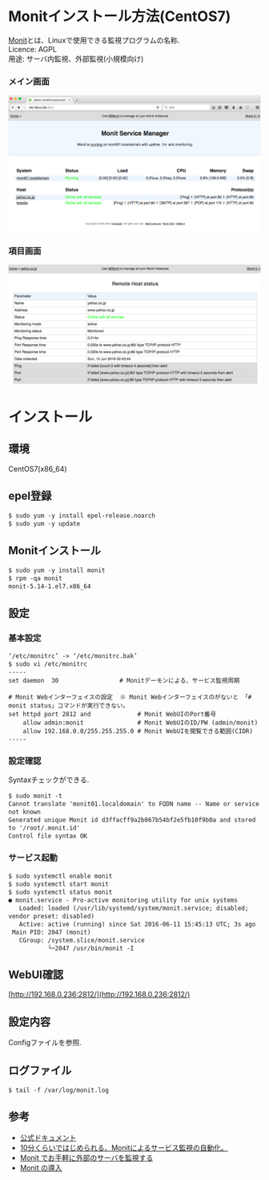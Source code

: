 # Monitインストール方法(CentOS7)
[Monit](https://mmonit.com/monit/)とは、Linuxで使用できる監視プログラムの名称.  
Licence: AGPL  
用途: サーバ内監視、外部監視(小規模向け)  
### メイン画面
![メイン画面](https://raw.githubusercontent.com/ogalush/monit/master/main.png)
### 項目画面
![項目画面](https://raw.githubusercontent.com/ogalush/monit/master/monitor.png)


# インストール
## 環境
CentOS7(x86_64)

## epel登録
```
$ sudo yum -y install epel-release.noarch
$ sudo yum -y update
```

## Monitインストール
```
$ sudo yum -y install monit
$ rpm -qa monit
monit-5.14-1.el7.x86_64
```

## 設定
### 基本設定
```
‘/etc/monitrc’ -> ‘/etc/monitrc.bak’
$ sudo vi /etc/monitrc
-----
set daemon  30                 # Monitデーモンによる、サービス監視周期

# Monit Webインターフェイスの設定  ※ Monit Webインターフェイスのがないと 「# monit status」コマンドが実行できない。
set httpd port 2812 and             # Monit WebUIのPort番号
    allow admin:monit               # Monit WebUIのID/PW (admin/monit)
    allow 192.168.0.0/255.255.255.0 # Monit WebUIを閲覧できる範囲(CIDR)
-----
```

### 設定確認
Syntaxチェックができる.
```
$ sudo monit -t
Cannot translate 'monit01.localdomain' to FQDN name -- Name or service not known
Generated unique Monit id d3ffacff9a2b067b54bf2e5fb10f9b0a and stored to '/root/.monit.id'
Control file syntax OK
```

### サービス起動
```
$ sudo systemctl enable monit
$ sudo systemctl start monit
$ sudo systemctl status monit
● monit.service - Pro-active monitoring utility for unix systems
   Loaded: loaded (/usr/lib/systemd/system/monit.service; disabled; vendor preset: disabled)
   Active: active (running) since Sat 2016-06-11 15:45:13 UTC; 3s ago
 Main PID: 2047 (monit)
   CGroup: /system.slice/monit.service
           └─2047 /usr/bin/monit -I
```

## WebUI確認
[http://192.168.0.236:2812/](http://192.168.0.236:2812/)

## 設定内容
Configファイルを参照.

## ログファイル
```
$ tail -f /var/log/monit.log
```

## 参考
* [公式ドキュメント](https://mmonit.com/monit/documentation/monit.html)
* [10分くらいではじめられる、Monitによるサービス監視の自動化。](http://centos.sabakan.red/entry/2015/07/10/073940)
* [Monit でお手軽に外部のサーバを監視する](http://d.hatena.ne.jp/akishin999/20121030/1351555542)
* [Monit の導入](http://d.hatena.ne.jp/donbulinux/20090731/1249073898)
